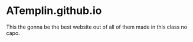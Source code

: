 # ATemplin.github.io
This the gonna be the best website out of all of them made in this class no capo.
